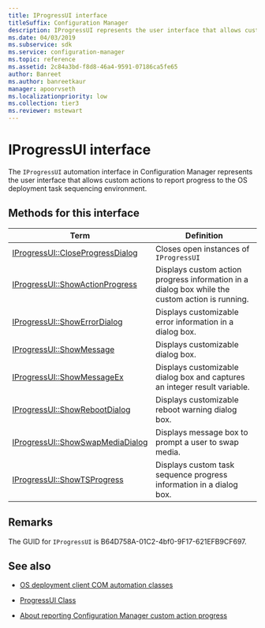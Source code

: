 ```yaml
---
title: IProgressUI interface
titleSuffix: Configuration Manager
description: IProgressUI represents the user interface that allows custom actions to report progress to the OS deployment task sequencing environment.
ms.date: 04/03/2019
ms.subservice: sdk
ms.service: configuration-manager
ms.topic: reference
ms.assetid: 2c84a3bd-f8d8-46a4-9591-07186ca5fe65
author: Banreet
ms.author: banreetkaur
manager: apoorvseth
ms.localizationpriority: low
ms.collection: tier3
ms.reviewer: mstewart
---
```


# IProgressUI interface

The `IProgressUI` automation interface in Configuration Manager represents the user interface that allows custom actions to report progress to the OS deployment task sequencing environment.

## Methods for this interface

|Term|Definition|
|----------|----------------|
|[IProgressUI::CloseProgressDialog](iprogressui--closeprogressdialog-method.md)|Closes open instances of `IProgressUI`|
|[IProgressUI::ShowActionProgress](iprogressui--showactionprogress-method.md)|Displays custom action progress information in a dialog box while the custom action is running.|
|[IProgressUI::ShowErrorDialog](iprogressui--showerrordialog-method.md)|Displays customizable error information in a dialog box.|
|[IProgressUI::ShowMessage](iprogressui--showmessage-method.md)|Displays customizable dialog box.|
|[IProgressUI::ShowMessageEx](iprogressui--showmessageex-method.md)|Displays customizable dialog box and captures an integer result variable.|
|[IProgressUI::ShowRebootDialog](iprogressui--showrebootdialog-method.md)|Displays customizable reboot warning dialog box.|
|[IProgressUI::ShowSwapMediaDialog](iprogressui--showswapmediadialog-method.md)|Displays message box to prompt a user to swap media.|
|[IProgressUI::ShowTSProgress](iprogressui--showtsprogress-method.md)|Displays custom task sequence progress information in a dialog box.|

## Remarks

The GUID for `IProgressUI` is B64D758A-01C2-4bf0-9F17-621EFB9CF697.

## See also

- [OS deployment client COM automation classes](operating-system-deployment-client-com-automation-classes.md)

- [ProgressUI Class](progressui-client-com-automation-class.md)

- [About reporting Configuration Manager custom action progress](../../../../osd/about-reporting-configuration-manager-custom-action-progress.md)
